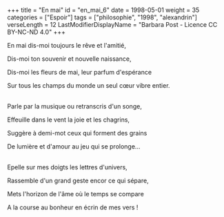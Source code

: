 +++
title = "En mai"
id = "en_mai_6"
date = 1998-05-01
weight = 35
categories = ["Espoir"]
tags = ["philosophie", "1998", "alexandrin"]
verseLength = 12
LastModifierDisplayName = "Barbara Post - Licence CC BY-NC-ND 4.0"
+++

En mai dis-moi toujours le rêve et l'amitié,

Dis-moi ton souvenir et nouvelle naissance,

Dis-moi les fleurs de mai, leur parfum d'espérance

Sur tous les champs du monde un seul cœur vibre entier.

 \
Parle par la musique ou retranscris d'un songe,

Effeuille dans le vent la joie et les chagrins,

Suggère à demi-mot ceux qui forment des grains

De lumière et d'amour au jeu qui se prolonge...

 \
Epelle sur mes doigts les lettres d'univers,

Rassemble d'un grand geste encor ce qui sépare,

Mets l'horizon de l'âme où le temps se compare

A la course au bonheur en écrin de mes vers !
